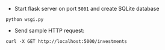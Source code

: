 - Start flask server on port `5001` and create SQLite database
```shell
python wsgi.py
```
- Send sample HTTP request:
```shell
curl -X GET http://localhost:5000/investments    
```
